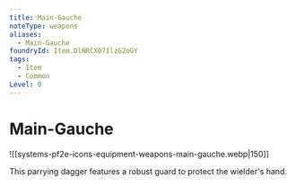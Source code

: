 ```yaml
---
title: Main-Gauche
noteType: weapons
aliases:
  - Main-Gauche
foundryId: Item.DlNRCX07IlzG2oGY
tags:
  - Item
  - Common
Level: 0
---
```


# Main-Gauche
![[systems-pf2e-icons-equipment-weapons-main-gauche.webp|150]]

This parrying dagger features a robust guard to protect the wielder's hand.
